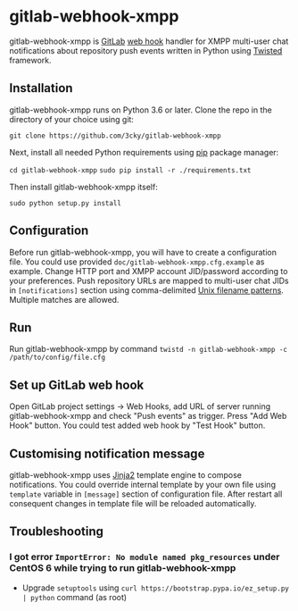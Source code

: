 # gitlab-webhook-xmpp

gitlab-webhook-xmpp is [GitLab](https://about.gitlab.com/)
[web hook](https://gitlab.com/gitlab-org/gitlab-ce/blob/master/doc/web_hooks/web_hooks.md) handler
for XMPP multi-user chat notifications about repository push events written in Python
using [Twisted](https://twistedmatrix.com/trac/) framework.

## Installation

gitlab-webhook-xmpp runs on Python 3.6 or later. Clone the repo in the directory of your choice using git:

`git clone https://github.com/3cky/gitlab-webhook-xmpp`

Next, install all needed Python requirements using [pip](https://pip.pypa.io/en/latest/) package manager:

`cd gitlab-webhook-xmpp`
`sudo pip install -r ./requirements.txt`

Then install gitlab-webhook-xmpp itself:

`sudo python setup.py install`

## Configuration

Before run gitlab-webhook-xmpp, you will have to create a configuration file. You could use
provided `doc/gitlab-webhook-xmpp.cfg.example` as example. Change HTTP port and XMPP
account JID/password according to your preferences. Push repository URLs are mapped to
multi-user chat JIDs in `[notifications]` section using comma-delimited
[Unix filename patterns](https://docs.python.org/2/library/fnmatch.html).
Multiple matches are allowed.

## Run

Run gitlab-webhook-xmpp by command `twistd -n gitlab-webhook-xmpp -c /path/to/config/file.cfg`

## Set up GitLab web hook

Open GitLab project settings -> Web Hooks, add URL of server running gitlab-webhook-xmpp and
check "Push events" as trigger. Press "Add Web Hook" button. You could test added web hook
by "Test Hook" button.

## Customising notification message

gitlab-webhook-xmpp uses [Jinja2](http://jinja.pocoo.org/) template engine to compose notifications.
You could override internal template by your own file using `template` variable in `[message]`
section of configuration file. After restart all consequent changes in template file will be
reloaded automatically.

## Troubleshooting

### I got error `ImportError: No module named pkg_resources` under CentOS 6 while trying to run gitlab-webhook-xmpp
- Upgrade `setuptools` using `curl https://bootstrap.pypa.io/ez_setup.py | python` command (as root)
